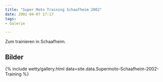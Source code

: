 ```yaml
---
title: "Super Moto Training Schaafheim 2002"
date: 2002-04-07 17:17
tags: 
- Galerie

---
```

Zum trainieren in Schaafheim. 

<!-- more -->

## Bilder

{% include wetty/gallery.html data=site.data.Supermoto-Schaafheim-2002-Training %}